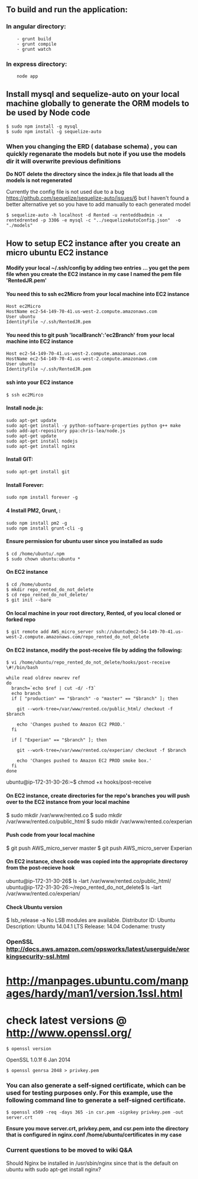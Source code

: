 ## To build and run the application:

### In angular directory:
        - grunt build
        - grunt compile
        - grunt watch

###    In express directory:
        node app



## Install mysql and sequelize-auto on your local machine globally to generate the ORM models to be used by Node code
```
$ sudo npm install -g mysql
$ sudo npm install -g sequelize-auto
```


### When you changing the ERD ( database schema) , you can quickly regenarate the models but note if you use the models dir it will overwrite previous definitions

**Do NOT delete the directory since the index.js file that loads all the models is not regenerated**

Currently the config file is not used due to a bug https://github.com/sequelize/sequelize-auto/issues/6 but I haven't found a better alternative yet so you have to add manually to each generated model
```
$ sequelize-auto -h localhost -d Rented -u renteddbadmin -x rentedrented -p 3306 -e mysql -c "../sequelizeAutoConfig.json"  -o "./models"
```


## How to setup EC2 instance after you create an micro ubuntu EC2 instance

#### Modify your local ~/.ssh/config by adding two entries ... you get the pem file when you create the EC2 instance in my case I named the pem file  'RentedJR.pem'

#### You need this to ssh ec2Micro from your local machine into EC2 instance
```
Host ec2Micro
HostName ec2-54-149-70-41.us-west-2.compute.amazonaws.com
User ubuntu
IdentityFile ~/.ssh/RentedJR.pem
```

#### You need this to git push 'localBranch':'ec2Branch' from your local machine into EC2 instance
```
Host ec2-54-149-70-41.us-west-2.compute.amazonaws.com
HostName ec2-54-149-70-41.us-west-2.compute.amazonaws.com
User ubuntu
IdentityFile ~/.ssh/RentedJR.pem
```


#### ssh into your EC2 instance
```
$ ssh ec2Mirco
```

#### Install node.js:
```
sudo apt-get update
sudo apt-get install -y python-software-properties python g++ make
sudo add-apt-repository ppa:chris-lea/node.js
sudo apt-get update
sudo apt-get install nodejs
sudo apt-get install nginx
```

#### Install GIT:
```
sudo apt-get install git
```

#### Install Forever:
```
sudo npm install forever -g
```

#### 4 Install PM2, Grunt, :
```
sudo npm install pm2 -g
sudo npm install grunt-cli -g
```

#### Ensure permission for ubuntu user since you installed as sudo
```
$ cd /home/ubuntu/.npm
$ sudo chown ubuntu:ubuntu *
```


#### On EC2 instance
```
$ cd /home/ubuntu
$ mkdir repo_rented_do_not_delete
$ cd repo_rented_do_not_delete/
$ git init --bare
```

#### On local machine in your root directory, Rented, of you local cloned or forked repo
```
$ git remote add AWS_micro_server ssh://ubuntu@ec2-54-149-70-41.us-west-2.compute.amazonaws.com/repo_rented_do_not_delete
```


#### On EC2 instance, modify the post-receive file by adding the following:

```
$ vi /home/ubuntu/repo_rented_do_not_delete/hooks/post-receive
\#!/bin/bash

while read oldrev newrev ref
do
  branch=`echo $ref | cut -d/ -f3`
  echo branch
  if [ "production" == "$branch" -o "master" == "$branch" ]; then

    git --work-tree=/var/www/rented.co/public_html/ checkout -f $branch

    echo 'Changes pushed to Amazon EC2 PROD.'
  fi

  if [ "Experian" == "$branch" ]; then

    git --work-tree=/var/www/rented.co/experian/ checkout -f $branch

    echo 'Changes pushed to Amazon EC2 PROD smoke box.'
  fi
done
```

ubuntu@ip-172-31-30-26:~$ chmod +x hooks/post-receive

####  On EC2 instance, create directories for the repo's branches you will push over to the EC2 instance from your local machine
$ sudo mkdir /var/www/rented.co
$ sudo mkdir /var/www/rented.co/public_html
$ sudo mkdir /var/www/rented.co/experian


####  Push code from your local machine
$ git push AWS_micro_server master
$ git push AWS_micro_server Experian

####  On EC2 instance, check code was copied into the appropriate directoroy from the post-recieve hook
ubuntu@ip-172-31-30-26$ ls -lart /var/www/rented.co/public_html/
ubuntu@ip-172-31-30-26:~/repo_rented_do_not_delete$ ls -lart /var/www/rented.co/experian/



#### Check Ubuntu version

$ lsb_release -a
No LSB modules are available.
Distributor ID:	Ubuntu
Description:	Ubuntu 14.04.1 LTS
Release:	14.04
Codename:	trusty


###  OpenSSL http://docs.aws.amazon.com/opsworks/latest/userguide/workingsecurity-ssl.html
# http://manpages.ubuntu.com/manpages/hardy/man1/version.1ssl.html
# check latest versions @  http://www.openssl.org/
```
$ openssl version
```
OpenSSL 1.0.1f 6 Jan 2014

```
$ openssl genrsa 2048 > privkey.pem
```


### You can also generate a self-signed certificate, which can be used for testing purposes only. For this example, use the following command line to generate a self-signed certificate.
```
$ openssl x509 -req -days 365 -in csr.pem -signkey privkey.pem -out server.crt
```

**Ensure you move server.crt, privkey.pem, and csr.pem into the directory that is configured in nginx.conf /home/ubuntu/certificates in my case**





### Current questions to be moved to wiki Q&A
Should Nginx be installed in /usr/sbin/nginx since that is the default on ubuntu with sudo apt-get install nginx?








